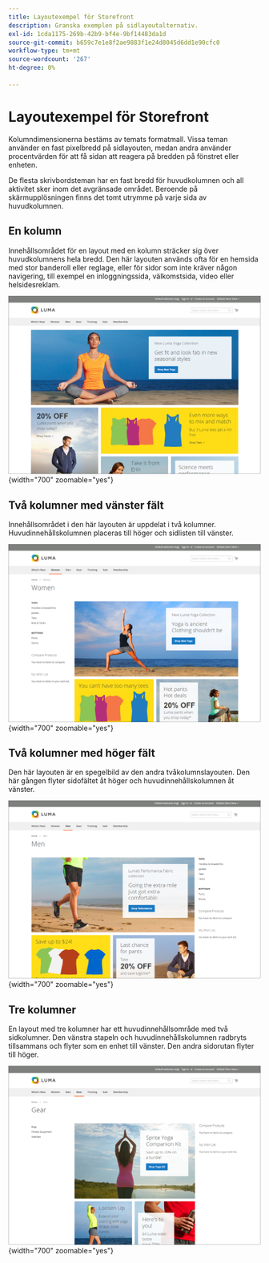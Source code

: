 ```yaml
---
title: Layoutexempel för Storefront
description: Granska exemplen på sidlayoutalternativ.
exl-id: 1cda1175-269b-42b9-bf4e-9bf14483da1d
source-git-commit: b659c7e1e8f2ae9883f1e24d8045d6dd1e90cfc0
workflow-type: tm+mt
source-wordcount: '267'
ht-degree: 0%

---
```


# Layoutexempel för Storefront

Kolumndimensionerna bestäms av temats formatmall. Vissa teman använder en fast pixelbredd på sidlayouten, medan andra använder procentvärden för att få sidan att reagera på bredden på fönstret eller enheten.

De flesta skrivbordsteman har en fast bredd för huvudkolumnen och all aktivitet sker inom det avgränsade området. Beroende på skärmupplösningen finns det tomt utrymme på varje sida av huvudkolumnen.

## En kolumn

Innehållsområdet för en layout med en kolumn sträcker sig över huvudkolumnens hela bredd. Den här layouten används ofta för en hemsida med stor banderoll eller reglage, eller för sidor som inte kräver någon navigering, till exempel en inloggningssida, välkomstsida, video eller helsidesreklam.

![Exempel på layout med en kolumn](./assets/page-layout-1-col.png){width="700" zoomable="yes"}

## Två kolumner med vänster fält

Innehållsområdet i den här layouten är uppdelat i två kolumner. Huvudinnehållskolumnen placeras till höger och sidlisten till vänster.

![Exempel på två kolumner med vänster stapel](./assets/page-layout-2-col-left-bar.png){width="700" zoomable="yes"}

## Två kolumner med höger fält

Den här layouten är en spegelbild av den andra tvåkolumnslayouten. Den här gången flyter sidofältet åt höger och huvudinnehållskolumnen åt vänster.

![Exempel på två kolumner med höger stapel](./assets/page-layout-2-col-right-bar.png){width="700" zoomable="yes"}

## Tre kolumner

En layout med tre kolumner har ett huvudinnehållsområde med två sidkolumner. Den vänstra stapeln och huvudinnehållskolumnen radbryts tillsammans och flyter som en enhet till vänster. Den andra sidorutan flyter till höger.

![Exempel på tre kolumner](./assets/page-layout-3-col.png){width="700" zoomable="yes"}
